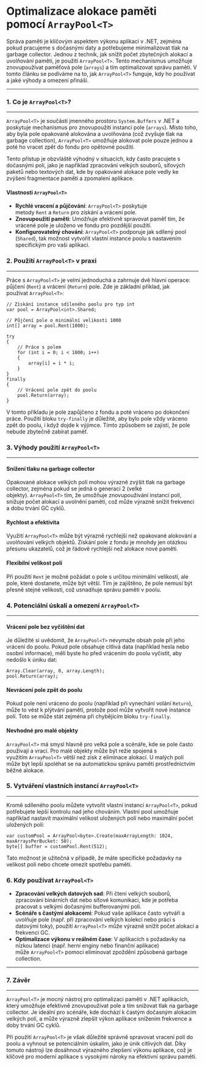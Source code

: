 Optimalizace alokace paměti pomocí `ArrayPool<T>`
=================================================

Správa paměti je klíčovým aspektem výkonu aplikací v .NET, zejména pokud pracujeme s dočasnými daty a potřebujeme minimalizovat tlak na garbage collector. Jednou z technik, jak snížit počet zbytečných alokací a uvolňování paměti, je použití `ArrayPool<T>`. Tento mechanismus umožňuje znovupoužívat paměťová pole (`arrays`) a tím optimalizovat správu paměti. V tomto článku se podíváme na to, jak `ArrayPool<T>` funguje, kdy ho používat a jaké výhody a omezení přináší.

* * * * *

### 1\. **Co je `ArrayPool<T>`?**
---------------------------------

`ArrayPool<T>` je součástí jmenného prostoru `System.Buffers` v .NET a poskytuje mechanismus pro znovupoužití instancí pole (`arrays`). Místo toho, aby byla pole opakovaně alokována a uvolňována (což zvyšuje tlak na garbage collection), `ArrayPool<T>` umožňuje alokovat pole pouze jednou a poté ho vracet zpět do fondu pro opětovné použití.

Tento přístup je obzvláště výhodný v situacích, kdy často pracujete s dočasnými poli, jako je například zpracování velkých souborů, síťových paketů nebo textových dat, kde by opakované alokace pole vedly ke zvýšení fragmentace paměti a zpomalení aplikace.

#### Vlastnosti `ArrayPool<T>`

-   **Rychlé vracení a půjčování**: `ArrayPool<T>` poskytuje metody `Rent` a `Return` pro získání a vrácení pole.
-   **Znovupoužití paměti**: Umožňuje efektivně spravovat paměť tím, že vrácené pole je uloženo ve fondu pro pozdější použití.
-   **Konfigurovatelný chování**: `ArrayPool<T>` podporuje jak sdílený pool (`Shared`), tak možnost vytvořit vlastní instance poolu s nastavením specifickým pro vaši aplikaci.

### 2\. **Použití `ArrayPool<T>` v praxi**
------------------------------------------

Práce s `ArrayPool<T>` je velmi jednoduchá a zahrnuje dvě hlavní operace: půjčení (`Rent`) a vrácení (`Return`) pole. Zde je základní příklad, jak používat `ArrayPool<T>`:

```
// Získání instance sdíleného poolu pro typ int
var pool = ArrayPool<int>.Shared;

// Půjčení pole o minimální velikosti 1000
int[] array = pool.Rent(1000);

try
{
    // Práce s polem
    for (int i = 0; i < 1000; i++)
    {
        array[i] = i * i;
    }
}
finally
{
    // Vrácení pole zpět do poolu
    pool.Return(array);
}
```

V tomto příkladu je pole zapůjčeno z fondu a poté vráceno po dokončení práce. Použití bloku `try-finally` je důležité, aby bylo pole vždy vráceno zpět do poolu, i když dojde k výjimce. Tímto způsobem se zajistí, že pole nebude zbytečně zabírat paměť.

### 3\. **Výhody použití `ArrayPool<T>`**
-----------------------------------------

#### Snížení tlaku na garbage collector

Opakované alokace velkých polí mohou výrazně zvýšit tlak na garbage collector, zejména pokud se jedná o generaci 2 (velké objekty). `ArrayPool<T>` tím, že umožňuje znovupoužívání instancí polí, snižuje počet alokací a uvolnění paměti, což může výrazně snížit frekvenci a dobu trvání GC cyklů.

#### Rychlost a efektivita

Využití `ArrayPool<T>` může být výrazně rychlejší než opakované alokování a uvolňování velkých objektů. Získání pole z fondu je mnohdy jen otázkou přesunu ukazatelů, což je řádově rychlejší než alokace nové paměti.

#### Flexibilní velikost polí

Při použití `Rent` je možné požádat o pole s určitou minimální velikostí, ale pole, které dostanete, může být větší. Tím je zajištěno, že pole nemusí být přesně stejné velikosti, což usnadňuje správu paměti v poolu.

### 4\. **Potenciální úskalí a omezení `ArrayPool<T>`**
-------------------------------------------------------

#### Vrácení pole bez vyčištění dat

Je důležité si uvědomit, že `ArrayPool<T>` nevymaže obsah pole při jeho vrácení do poolu. Pokud pole obsahuje citlivá data (například hesla nebo osobní informace), měli byste ho před vrácením do poolu vyčistit, aby nedošlo k úniku dat:

```
Array.Clear(array, 0, array.Length);
pool.Return(array);
```

#### Nevrácení pole zpět do poolu

Pokud pole není vráceno do poolu (například při vynechání volání `Return`), může to vést k plýtvání pamětí, protože pool může vytvořit nové instance polí. Toto se může stát zejména při chybějícím bloku `try-finally`.

#### Nevhodné pro malé objekty

`ArrayPool<T>` má smysl hlavně pro velká pole a scénáře, kde se pole často používají a vrací. Pro malé objekty může být režie spojená s využitím `ArrayPool<T>` větší než zisk z eliminace alokací. U malých polí může být lepší spoléhat se na automatickou správu paměti prostřednictvím běžné alokace.

### 5\. **Vytváření vlastních instancí `ArrayPool<T>`**
-------------------------------------------------------

Kromě sdíleného poolu můžete vytvořit vlastní instanci `ArrayPool<T>`, pokud potřebujete lepší kontrolu nad jeho chováním. Vlastní pool umožňuje například nastavit maximální velikost uložených polí nebo maximální počet uložených polí:

```
var customPool = ArrayPool<byte>.Create(maxArrayLength: 1024, maxArraysPerBucket: 50);
byte[] buffer = customPool.Rent(512);
```

Tato možnost je užitečná v případě, že máte specifické požadavky na velikost polí nebo chcete omezit spotřebu paměti.

### 6\. Kdy používat `ArrayPool<T>`

-   **Zpracování velkých datových sad**: Při čtení velkých souborů, zpracování binárních dat nebo síťové komunikaci, kde je potřeba pracovat s velkými dočasnými bufferovanými poli.
-   **Scénáře s častými alokacemi**: Pokud vaše aplikace často vytváří a uvolňuje pole (např. při zpracování velkých kolekcí nebo práci s datovými toky), použití `ArrayPool<T>` může výrazně snížit počet alokací a frekvenci GC.
-   **Optimalizace výkonu v reálném čase**: V aplikacích s požadavky na nízkou latenci (např. herní enginy nebo finanční aplikace) může `ArrayPool<T>` pomoci eliminovat zpoždění způsobená garbage collection.

* * * * *

### 7\. **Závěr**
-----------------

`ArrayPool<T>` je mocný nástroj pro optimalizaci paměti v .NET aplikacích, který umožňuje efektivně znovupoužívat pole a tím snižovat tlak na garbage collector. Je ideální pro scénáře, kde dochází k častým dočasným alokacím velkých polí, a může výrazně zlepšit výkon aplikace snížením frekvence a doby trvání GC cyklů.

Při použití `ArrayPool<T>` je však důležité správně spravovat vracení polí do poolu a vyhnout se potenciálním úskalím, jako je únik citlivých dat. Díky tomuto nástroji lze dosáhnout výrazného zlepšení výkonu aplikace, což je klíčové pro moderní aplikace s vysokými nároky na efektivní správu paměti.